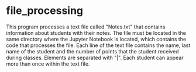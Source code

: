 # file_processing

This program processes a text file called "Notes.txt" that contains information about students with their notes. The file must be located in the same directory where the Jupyter Notebook is located, which contains the code that processes the file. Each line of the text file contains the name, last name of the student and the number of points that the student received during classes. Elements are separated with "|". Each student can appear more than once within the text file.
